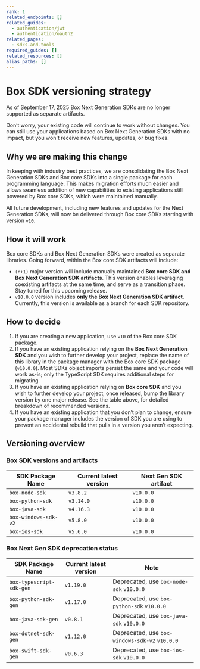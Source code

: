 ```yaml
---
rank: 1
related_endpoints: []
related_guides:
  - authentication/jwt
  - authentication/oauth2
related_pages:
  - sdks-and-tools
required_guides: []
related_resources: []
alias_paths: []
---
```


# Box SDK versioning strategy

As of September 17, 2025 Box Next Generation SDKs are no longer supported as separate artifacts.

Don’t worry, your existing code will continue to work without changes. You can still use your applications based on Box Next Generation SDKs with no impact, but you won't receive new features, updates, or bug fixes.

## Why we are making this change

In keeping with industry best practices, we are consolidating the Box Next Generation SDKs and Box core SDKs into a single package for each programming language. This makes migration efforts much easier and allows seamless addition of new capabilities to existing applications still powered by Box core SDKs, which were maintained manually.

All future development, including new features and updates for the Next Generation SDKs, will now be delivered through Box core SDKs starting with version `v10`.

## How it will work

Box core SDKs and Box Next Generation SDKs were created as separate libraries. Going forward, within the Box core SDK artifacts will include:

- `(n+1)` major version will include manually maintained **Box core SDK and Box Next Generation SDK artifacts**. This version enables leveraging coexisting artifacts at the same time, and serve as a transition phase. Stay tuned for this upcoming release.
- `v10.0.0` version includes **only the Box Next Generation SDK artifact**. Currently, this version is available as a branch for each SDK repository.

## How to decide

1. If you are creating a new application, use `v10` of the Box core SDK package.
2. If you have an existing application relying on the **Box Next Generation SDK** and you wish to further develop your project, replace the name of this library in the package manager with the Box core SDK package (`v10.0.0`). Most SDKs object imports persist the same and your code will work as-is; only the TypeScript SDK requires additional steps for migrating.
3. If you have an existing application relying on **Box core SDK** and you wish to further develop your project, once released, bump the library version by one major release. See the table above, for detailed breakdown of recommended versions.
4. If you have an existing application that you don’t plan to change, ensure your package manager includes the version of SDK you are using to prevent an accidental rebuild that pulls in a version you aren’t expecting.

## Versioning overview

### Box SDK versions and artifacts

| SDK Package Name   | Current latest version | Next Gen SDK artifact |
|--------------------|---------|----------|
| `box-node-sdk`       | `v3.8.2`  | `v10.0.0`  |
| `box-python-sdk`     | `v3.14.0` | `v10.0.0`  |
| `box-java-sdk`      | `v4.16.3`  | `v10.0.0`  |
| `box-windows-sdk-v2` | `v5.8.0`  | `v10.0.0`  |
| `box-ios-sdk`       | `v5.6.0`  | `v10.0.0`  |

### Box Next Gen SDK deprecation status

| SDK Package Name | Current latest version  | Note 
|------------------|-------------------------|-------|
| `box-typescript-sdk-gen`    | `v1.19.0` | Deprecated, use `box-node-sdk` `v10.0.0` |
| `box-python-sdk-gen`        | `v1.17.0` | Deprecated, use `box-python-sdk` `v10.0.0` |
| `box-java-sdk-gen`          | `v0.8.1`  | Deprecated, use `box-java-sdk` `v10.0.0`  |
| `box-dotnet-sdk-gen`        | `v1.12.0` | Deprecated, use `box-windows-sdk-v2` `v10.0.0` |
| `box-swift-sdk-gen`         | `v0.6.3`  | Deprecated, use `box-ios-sdk` `v10.0.0` |